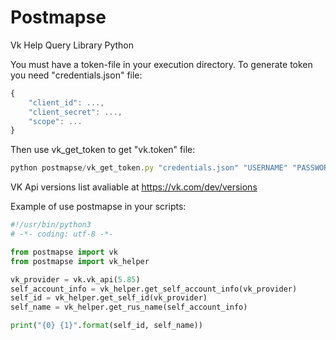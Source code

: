 # Postmapse
Vk Help Query Library Python

You must have a token-file in your execution directory.
To generate token you need "credentials.json" file:

```javascript
{
	"client_id": ...,
	"client_secret": ...,
	"scope": ...
}
```

Then use vk_get_token to get "vk.token" file:

```javascript
python postmapse/vk_get_token.py "credentials.json" "USERNAME" "PASSWORD" "VERSION"
```

VK Api versions list avaliable at https://vk.com/dev/versions

Example of use postmapse in your scripts:

```python
#!/usr/bin/python3
# -*- coding: utf-8 -*-

from postmapse import vk
from postmapse import vk_helper

vk_provider = vk.vk_api(5.85)
self_account_info = vk_helper.get_self_account_info(vk_provider)
self_id = vk_helper.get_self_id(vk_provider)
self_name = vk_helper.get_rus_name(self_account_info)

print("{0} {1}".format(self_id, self_name))
```
